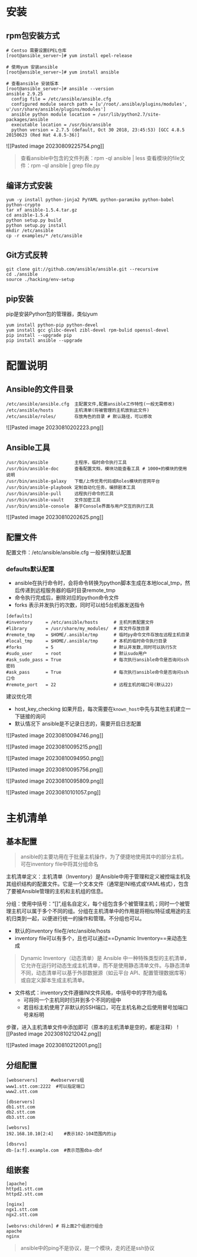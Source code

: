 # 安装
## rpm包安装方式
```shell
# Centso 需要设置EPEL仓库
[root@ansible_server~]# yum install epel-release

# 使用yum 安装ansible 
[root@ansible_server~]# yum install ansible

# 查看ansible 安装版本
[root@ansible_server~]# ansible --version
ansible 2.9.25
  config file = /etc/ansible/ansible.cfg
  configured module search path = [u'/root/.ansible/plugins/modules', u'/usr/share/ansible/plugins/modules']
  ansible python module location = /usr/lib/python2.7/site-packages/ansible
  executable location = /usr/bin/ansible
  python version = 2.7.5 (default, Oct 30 2018, 23:45:53) [GCC 4.8.5 20150623 (Red Hat 4.8.5-36)]
```

![[Pasted image 20230809225754.png]]


> 查看ansible中包含的文件列表：rpm -ql ansible | less
> 查看模块的file文件：rpm -ql ansible | grep file.py

## 编译方式安装

```shell
yum -y install python-jinja2 PyYAML python-paramiko python-babel
python-crypto
tar xf ansible-1.5.4.tar.gz
cd ansible-1.5.4
python setup.py build
python setup.py install
mkdir /etc/ansible
cp -r examples/* /etc/ansible
```

## Git方式反转
```shell
git clone git://github.com/ansible/ansible.git --recursive
cd ./ansible
source ./hacking/env-setup
```

## pip安装
pip是安装Python包的管理器，类似yum
```shell
yum install python-pip python-devel
yum install gcc glibc-devel zibl-devel rpm-bulid openssl-devel
pip install --upgrade pip
pip install ansible --upgrade
```

# 配置说明

## Ansible的文件目录
```shell
/etc/ansible/ansible.cfg  主配置文件,配置ansible工作特性(一般无需修改)
/etc/ansible/hosts        主机清单(将被管理的主机放到此文件)
/etc/ansible/roles/       存放角色的目录 # 默认路径，可以修改
```

![[Pasted image 20230810202223.png]]
## Ansible工具

```shell
/usr/bin/ansible          主程序，临时命令执行工具
/usr/bin/ansible-doc      查看配置文档，模块功能查看工具 # 1000+的模块的使用说明
/usr/bin/ansible-galaxy   下载/上传优秀代码或Roles模块的官网平台
/usr/bin/ansible-playbook 定制自动化任务，编排剧本工具
/usr/bin/ansible-pull     远程执行命令的工具
/usr/bin/ansible-vault    文件加密工具
/usr/bin/ansible-console  基于Console界面与用户交互的执行工具
```

![[Pasted image 20230810202625.png]]

## 配置文件
配置文件：/etc/ansible/ansible.cfg 一般保持默认配置
### defaults默认配置
- ansible在执行命令时，会将命令转换为python脚本生成在本地local_tmp，然后传递到远程服务器的临时目录remote_tmp
- 命令执行完成后，删除对应的python命令文件
- forks 表示并发执行的次数，同时可以给5台机器发送指令

```shell
[defaults]
#inventory     = /etc/ansible/hosts      # 主机列表配置文件
#library       = /usr/share/my_modules/  # 库文件存放目录
#remote_tmp    = $HOME/.ansible/tmp      # 临时py命令文件存放在远程主机目录
#local_tmp     = $HOME/.ansible/tmp      # 本机的临时命令执行目录  
#forks         = 5                       # 默认并发数,同时可以执行5次
#sudo_user     = root                    # 默认sudo用户
#ask_sudo_pass = True                    # 每次执行ansible命令是否询问ssh密码
#ask_pass      = True                    # 每次执行ansible命令是否询问ssh口令
#remote_port   = 22                      # 远程主机的端口号(默认22)

```
建议优化项

- host_key_checking 如果开启，每次需要在`known_host`中先与其他主机建立一下链接的询问
- 默认情况下 ansible是不记录日志的，需要开启日志配置

![[Pasted image 20230810094746.png]]

![[Pasted image 20230810095215.png]]

![[Pasted image 20230810094950.png]]

![[Pasted image 20230810095756.png]]


![[Pasted image 20230810095809.png]]

![[Pasted image 20230810101057.png]]
# 主机清单
##  基本配置
> ansible的主要功用在于批量主机操作，为了便捷地使用其中的部分主机，可在inventory file中将其分组命名

主机清单定义：主机清单（Inventory）是Ansible中用于管理和定义被控端主机及其组织结构的配置文件。它是一个文本文件（通常是INI格式或YAML格式），包含了要被Ansible管理的主机和主机组的信息。

分组：使用中括号：“[]”,组名自定义，每个组包含多个被管理主机；同时一个被管理主机可以属于多个不同的组。分组在主机清单中的作用是将相似特征或用途的主机归类到一起，以便进行统一的操作和管理。不分组也可以。

- 默认的inventory file在/etc/ansible/hosts 
- inventory file可以有多个，且也可以通过==Dynamic Inventory==来动态生成

>Dynamic Inventory（动态清单）是 Ansible 中一种特殊类型的主机清单，它允许在运行时动态生成主机清单，而不是使用静态清单文件。与静态清单不同，动态清单可以基于外部数据源（如云平台 API、配置管理数据库等）或自定义脚本生成主机清单。

- 文件格式：inventory文件遵循INI文件风格，中括号中的字符为组名
    - 可将同一个主机同时归并到多个不同的组中
    - 若目标主机使用了非默认的SSH端口，可在主机名称之后使用冒号加端口号来标明

步骤，进入主机清单文件中添加即可（原本的主机清单是空的，都是注释）
![[Pasted image 20230810212042.png]]

![[Pasted image 20230810212001.png]]


## 分组配置
```shell
[webservers]     #webservers组
www1.stt.com:2222  #可以指定端口
www2.stt.com

[dbservers]
db1.stt.com
db2.stt.com
db3.stt.com

[websrvs]
192.168.10.10[2:4]    #表示102-104范围内的ip

[dbsrvs]
db-[a:f].example.com  #表示范围dba-dbf
```

##  组嵌套
```shell
[apache]
httpd1.stt.com
httpd2.stt.com

[nginx]
ngx1.stt.com
ngx2.stt.com

[websrvs:children] # 将上面2个组进行组合
apache
nginx
```

> ansible中的ping不是协议，是一个模块，走的还是ssh协议

